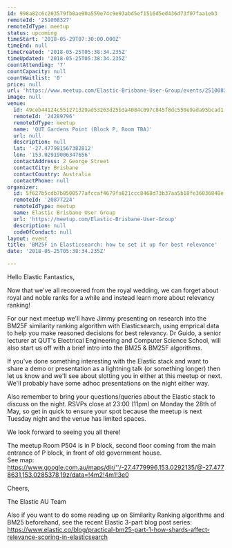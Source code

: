 ```yaml
---
id: 998a82c6c203579fb0ae90a559e74c9e93abd5ef1516d5ed436d73f07faa1eb3
remoteId: '251008327'
remoteIdType: meetup
status: upcoming
timeStart: '2018-05-29T07:30:00.000Z'
timeEnd: null
timeCreated: '2018-05-25T05:38:34.235Z'
timeUpdated: '2018-05-25T05:38:34.235Z'
countAttending: '7'
countCapacity: null
countWaitlist: '0'
price: null
url: 'https://www.meetup.com/Elastic-Brisbane-User-Group/events/251008327/'
image: null
venue:
  id: 49ceb44124c551271329ad53263d25b3a4084c097c845f8dc550e9ada95bcad1
  remoteId: '24289796'
  remoteIdType: meetup
  name: 'QUT Gardens Point (Block P, Room TBA)'
  url: null
  description: null
  lat: '-27.477981567382812'
  lon: '153.02919006347656'
  contactAddress: 2 George Street
  contactCity: Brisbane
  contactCountry: Australia
  contactPhone: null
organizer:
  id: 5f627b5cdb7b8500577afccaf4679fa821ccc8468d73b37aa5b18fe36036848e
  remoteId: '20877224'
  remoteIdType: meetup
  name: Elastic Brisbane User Group
  url: 'https://meetup.com/Elastic-Brisbane-User-Group'
  description: null
  codeOfConduct: null
layout: event
title: 'BM25F in Elasticsearch: how to set it up for best relevance'
date: '2018-05-25T05:38:34.235Z'

---
```

<p>Hello Elastic Fantastics,</p> <p>Now that we've all recovered from the royal wedding, we can forget about royal and noble ranks for a while and instead learn more about relevancy ranking!</p> <p>For our next meetup we'll have Jimmy presenting on research into the BM25F similarity ranking algorithm with Elasticsearch, using emprical data to help you make reasoned decisions for best relevancy. Dr Guido, a senior lecturer at QUT's Electrical Engineering and Computer Science School, will also start us off with a brief intro into the BM25 &amp; BM25F algorithms.</p> <p>If you've done something interesting with the Elastic stack and want to share a demo or presentation as a lightning talk (or something longer) then let us know and we'll see about slotting you in either at this meetup or next. We'll probably have some adhoc presentations on the night either way.</p> <p>Also remember to bring your questions/queries about the Elastic stack to discuss on the night. RSVPs close at 23:00 (11pm) on Monday the 28th of May, so get in quick to ensure your spot because the meetup is next Tuesday night and the venue has limited spaces.</p> <p>We look forward to seeing you all there!</p> <p>The meetup Room P504 is in P block, second floor coming from the main entrance of P block, in front of old government house.<br/>See map: <a href="https://www.google.com.au/maps/dir/''/-27.4779996,153.0292135/@-27.4778631,153.0285378,19z/data=!4m2!4m1!3e0" class="linkified">https://www.google.com.au/maps/dir/''/-27.4779996,153.0292135/@-27.4778631,153.0285378,19z/data=!4m2!4m1!3e0</a></p> <p>Cheers,</p> <p>The Elastic AU Team</p> <p>Also if you want to do some reading up on Similarity Ranking algorithms and BM25 beforehand, see the recent Elastic 3-part blog post series:<br/><a href="https://www.elastic.co/blog/practical-bm25-part-1-how-shards-affect-relevance-scoring-in-elasticsearch" class="linkified">https://www.elastic.co/blog/practical-bm25-part-1-how-shards-affect-relevance-scoring-in-elasticsearch</a></p>

